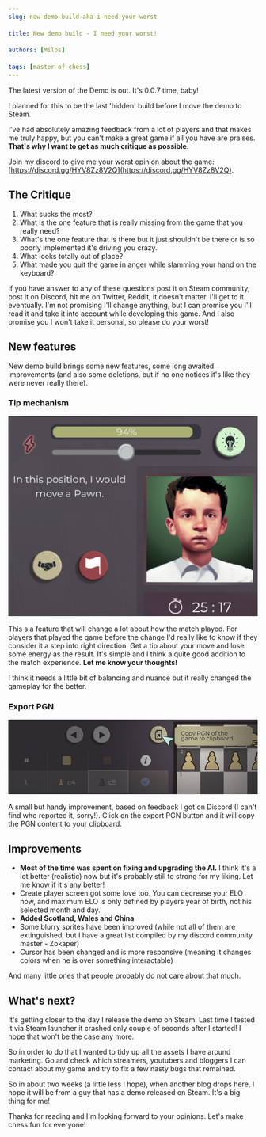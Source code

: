 ```yaml
---
slug: new-demo-build-aka-i-need-your-worst

title: New demo build - I need your worst!

authors: [Milos]

tags: [master-of-chess]
---
```


The latest version of the Demo is out. It's 0.0.7 time, baby!

I planned for this to be the last 'hidden' build before I move the demo to Steam.

I've had absolutely amazing feedback from a lot of players and that makes me truly happy, but you can't make a great game if all you have are praises. **That's why I want to get as much critique as possible**.

Join my discord to give me your worst opinion about the game: [https://discord.gg/HYV8Zz8V2Q](https://discord.gg/HYV8Zz8V2Q).

## The Critique

1. What sucks the most?
2. What is the one feature that is really missing from the game that you really need?
3. What's the one feature that is there but it just shouldn't be there or is so poorly implemented it's driving you crazy.
4. What looks totally out of place?
5. What made you quit the game in anger while slamming your hand on the keyboard?

If you have answer to any of these questions post it on Steam community, post it on Discord, hit me on Twitter, Reddit, it doesn't matter. I'll get to it eventually. I'm not promising I'll change anything, but I can promise you I'll read it and take it into account while developing this game. And I also promise you I won't take it personal, so please do your worst!

## New features

New demo build brings some new features, some long awaited improvements (and also some deletions, but if no one notices it's like they were never really there).

### Tip mechanism

![Master of Chess Create Player Screen](./tip.png)

This s a feature that will change a lot about how the match played. For players that played the game before the change I'd really like to know if they consider it a step into right direction. Get a tip about your move and lose some energy as the result. It's simple and I think a quite good addition to the match experience. **Let me know your thoughts!**

I think it needs a little bit of balancing and nuance but it really changed the gameplay for the better.

### Export PGN

![Master of Chess Create Player Screen](./exportpgn.png)

A small but handy improvement, based on feedback I got on Discord (I can't find who reported it, sorry!). Click on the export PGN button and it will copy the PGN content to your clipboard.

## Improvements

- **Most of the time was spent on fixing and upgrading the AI.** I think it's a lot better (realistic) now but it's probably still to strong for my liking. Let me know if it's any better!
- Create player screen got some love too. You can decrease your ELO now, and maximum ELO is only defined by players year of birth, not his selected month and day.
- **Added Scotland, Wales and China**
- Some blurry sprites have been improved (while not all of them are extinguished, but I have a great list compiled by my discord community master - Zokaper)
- Cursor has been changed and is more responsive (meaning it changes colors when he is over something interactable)

And many little ones that people probably do not care about that much.

## What's next?

It's getting closer to the day I release the demo on Steam. Last time I tested it via Steam launcher it crashed only couple of seconds after I started! I hope that won't be the case any more.

So in order to do that I wanted to tidy up all the assets I have around marketing. Go and check which streamers, youtubers and bloggers I can contact about my game and try to fix a few nasty bugs that remained.

So in about two weeks (a little less I hope), when another blog drops here, I hope it will be from a guy that has a demo released on Steam. It's a big thing for me!

Thanks for reading and I'm looking forward to your opinions. Let's make chess fun for everyone!
